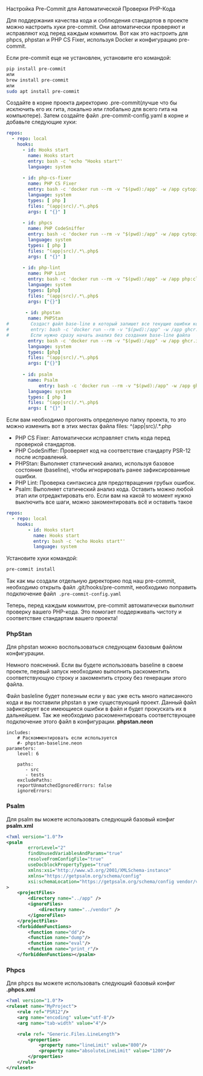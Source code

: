 Настройка Pre-Commit для Автоматической Проверки PHP-Кода

Для поддержания качества кода и соблюдения стандартов в проекте можно настроить хуки pre-commit. Они автоматически проверяют и исправляют код перед каждым коммитом. Вот как это настроить для phpcs, phpstan и PHP CS Fixer, используя Docker и конфигурацию pre-commit.

Если pre-commit еще не установлен, установите его командой:

```bash
pip install pre-commit
или
brew install pre-commit
или
sudo apt install pre-commit
```
Создайте в корне проекта директорию .pre-commit(лучше что бы исключить его их гита, локально или глобально для всего гита на компьютере). Затем создайте файл .pre-commit-config.yaml в корне и добавьте следующие хуки:

```yaml
repos:  
  - repo: local  
    hooks:
      - id: Hooks start  
		name: Hooks start  
		entry: bash -c 'echo "Hooks start"'  
		language: system
		
      - id: php-cs-fixer  
        name: PHP CS Fixer  
        entry: bash -c 'docker run --rm -v "$(pwd):/app" -w /app cytopia/php-cs-fixer fix "$1" --rules=@PSR12'  
        language: system  
        types: [ php ]  
        files: ^(app|src)/.*\.php$  
        args: [ "{}" ]  
  
      - id: phpcs  
        name: PHP CodeSniffer  
        entry: bash -c 'docker run --rm -v "$(pwd):/app" -w /app cytopia/phpcs --standard=PSR12 "$1"'  
        language: system  
        types: [ php ]  
        files: ^(app|src)/.*\.php$  
        args: [ "{}" ]  
  
      - id: php-lint  
        name: PHP Lint  
        entry: bash -c 'docker run --rm -v "$(pwd):/app" -w /app php:cli php -l "$1"'  
        language: system  
        types: [php]  
        files: ^(app|src)/.*\.php$  
        args: ["{}"]  
  
	   - id: phpstan  
        name: PHPStan  
#        Создаст файл base-line в который запишет все текущие ошибки которые будут в дальнейщем проигнорированы  
#        entry: bash -c 'docker run --rm -v "$(pwd):/app" -w /app ghcr.io/phpstan/phpstan analyse -c .pre-commit/phpstan.neon "$1" --generate-baseline .pre-commit/phpstan-baseline.neon'  
#        Если нужно сразу начать анализ без создания base-line файла  
        entry: bash -c 'docker run --rm -v "$(pwd):/app" -w /app ghcr.io/phpstan/phpstan analyse -c .pre-commit/phpstan.neon "$1"'  
        language: system  
        types: [php]  
        files: ^(app|src)/.*\.php$  
        args: ["{}"]  
  
      - id: psalm  
        name: Psalm  
	        entry: bash -c 'docker run --rm -v "$(pwd):/app" -w /app ghcr.io/webfactory/psalm:5.24.0 --show-info=true  --config=.pre-commit/psalm.xml --no-cache  "$1"'  
        language: system  
        types: [ php ]  
        files: ^(app|src)/.*\.php$  
        args: [ "{}" ]

```
Если вам необходимо прогонять определеную папку проекта, то это можно изменить вот в этих местах файла
files: ^(app|src)/.*\.php

-   PHP CS Fixer: Автоматически исправляет стиль кода перед проверкой стандартов.
-   PHP CodeSniffer: Проверяет код на соответствие стандарту PSR-12 после исправлений.
-   PHPStan: Выполняет статический анализ, используя базовое состояние (baseline), чтобы игнорировать ранее зафиксированные ошибки.
-   PHP Lint: Проверка синтаксиса для предотвращения грубых ошибок.
-  Psalm: Выполняет статический анализ кода.
Оставить можно любой этап или отредактировать его.
Если вам на какой то момент нужно выключить все шаги, можно закоментировать всё и оставить такое
```yaml
repos:  
  - repo: local  
    hooks:
		- id: Hooks start  
		  name: Hooks start  
		  entry: bash -c 'echo Hooks start"'  
		  language: system
```

Установите хуки командой:
```bash
pre-commit install
```
Так как мы создали отдельную директорию под наш pre-commit,  необходимо открыть файл .git/hooks/pre-commit, необходимо поправить подключение файл  `.pre-commit-config.yaml`

Теперь, перед каждым коммитом, pre-commit автоматически выполнит проверку вашего PHP-кода. Это помогает поддерживать чистоту и соответствие стандартам вашего проекта!

### PhpStan
Для phpstan можно воспользоваться следующем базовым файлом конфигурации.

Немного пояснений. Если вы будете использовать baseline в своем проекте, первый запуск необходимо выполнить раскоментить соответствующую строку и закоментить строку без генерации этого файла.

Файл basleline будет полезным если у вас уже есть много написанного кода и вы поставили phpstan в уже существующий проект. 
Данный файл зафиксирует все имеющиеся ошибки в файл и будет прокускать их в дальнейшем.
Так же необходимо раскоменнтировать соответствующее подключение этого файл в конфигурации.
**phpstan.neon**
```neon
includes: 
	# Раскомментировать если используется
    #- phpstan-baseline.neon  
parameters:  
    level: 6  
  
    paths:  
       - src  
       - tests  
    excludePaths:  
    reportUnmatchedIgnoredErrors: false  
	ignoreErrors:
```
### Psalm
Для psalm вы можете использовать следующий базовый конфиг
**psalm.xml**
```xml
<?xml version="1.0"?>  
<psalm  
        errorLevel="2"  
        findUnusedVariablesAndParams="true"  
        resolveFromConfigFile="true"  
        useDocblockPropertyTypes="true"  
        xmlns:xsi="http://www.w3.org/2001/XMLSchema-instance"  
        xmlns="https://getpsalm.org/schema/config"  
        xsi:schemaLocation="https://getpsalm.org/schema/config vendor/vimeo/psalm/config.xsd"  
>  
    <projectFiles>
		<directory name="../app" />  
        <ignoreFiles>
	        <directory name="../vendor" />  
        </ignoreFiles>
    </projectFiles>
    <forbiddenFunctions>
	    <function name="dd"/>  
        <function name="dump"/>  
        <function name="eval"/>  
        <function name="print_r"/>  
    </forbiddenFunctions></psalm>
```

### Phpcs
Для phpcs вы можете использовать следующий базовый конфиг
**.phpcs.xml**
```xml
<?xml version="1.0"?>
<ruleset name="MyProject">
    <rule ref="PSR12"/>
    <arg name="encoding" value="utf-8"/>
    <arg name="tab-width" value="4"/>

    <rule ref= "Generic.Files.LineLength">
        <properties>
            <property name="lineLimit" value="800"/>
            <property name="absoluteLineLimit" value="1200"/>
        </properties>
    </rule>
</ruleset>
```
